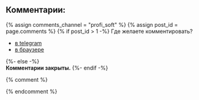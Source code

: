 <p>
<h2 id="comments">Комментарии:</h2>
{% assign comments_channel = "profi_soft" %}  
{% assign post_id = page.comments %}  
{% if post_id > 1 -%}
Где желаете комментировать?
<ul>
<li><a class="commentBtn" href="tg://resolve?domain={{ comments_channel }}&post={{ post_id }}" target="_blank">в telegram</a></li>
<li><a class="commentBtn" href="/comments.html?{{ post_id }}" target="_blank">в браузере</a></li>
<!--
<script>
//var text = encodeURIComponent(btoa('<div id="comments" style="max-width:700px;padding:10px;margin:auto;background: #faf8f8;"><script async src="https://telegram.org/js/telegram-widget.js?14" data-telegram-discussion="{{ comments_channel }}/{{ post_id }}" data-comments-limit="10"><\/script><\/div>'));
//document.write('<li><a class="commentBtn" href="https://4QR.xyz/r/?' + text + '" target="_blank">в браузере</a></li>');
</script>
-->
</ul>




{%- else -%}  
<strong>Комментарии закрыты.</strong>
{%- endif -%}
</p>

{% comment %}
<!--
TODO: показывать попап вместо открытия в новой вкладке https://learn.javascript.ru/popup-windows
let params = `scrollbars=no,resizable=no,status=no,location=no,toolbar=no,menubar=no,
width=600,height=300,left=100,top=100`;
open('/', 'test', params);

<script async src="https://telegram.org/js/telegram-widget.js?14" data-telegram-discussion="{{ comments_channel | default: "#" }}/{{ post_id }}" data-comments-limit="5"></script>  
</ul>


{%- elsif com_id == 1 or com_id == true -%}
<script async src="https://comments.app/js/widget.js?2" data-comments-app-website="zuRUPyyL" data-limit="5"></script>  
<div id="tgLoginBtn">Попробуй <a href="tg://resolve?domain=rf_art&post=806">быструю авторизацию</a></div>  
-->

{% endcomment %}

